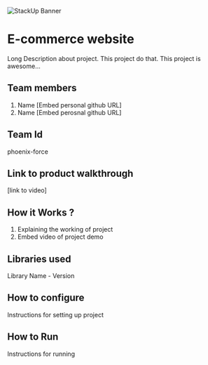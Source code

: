 ![StackUp Banner]([https://tinkerhub.frappe.cloud/files/stackup%20banner.jpeg])
# E-commerce website 
Long Description about project. This project do that. This project is awesome...
## Team members
1. Name [Embed personal github URL]
2. Name [Embed perosnal github URL]
## Team Id
phoenix-force
## Link to product walkthrough
[link to video]
## How it Works ?
1. Explaining the working of project
2. Embed video of project demo
## Libraries used
Library Name - Version
## How to configure
Instructions for setting up project
## How to Run
Instructions for running
